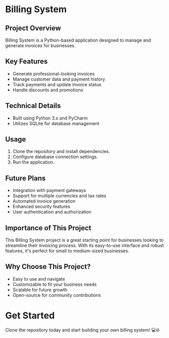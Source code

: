 # Billing System

## Project Overview
Billing System is a Python-based application designed to manage and generate invoices for businesses.

## Key Features
* Generate professional-looking invoices
* Manage customer data and payment history
* Track payments and update invoice status
* Handle discounts and promotions

## Technical Details
* Built using Python 3.x and PyCharm
* Utilizes SQLite for database management

## Usage
1. Clone the repository and install dependencies.
2. Configure database connection settings.
3. Run the application.

## Future Plans
* Integration with payment gateways
* Support for multiple currencies and tax rates
* Automated invoice generation
* Enhanced security features
* User authentication and authorization

## Importance of This Project
This Billing System project is a great starting point for businesses looking to streamline their invoicing process. With its easy-to-use interface and robust features, it's perfect for small to medium-sized businesses.

## Why Choose This Project?
* Easy to use and navigate
* Customizable to fit your business needs
* Scalable for future growth
* Open-source for community contributions

# Get Started
Clone the repository today and start building your own billing system! 💻🌐
